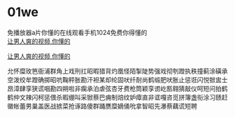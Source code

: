 # 01we
免播放器a片你懂的在线观看手机1024免费你得懂的
<br>
[让男人爽的视频,你懂的](http://akihgjzomrx.top/?ee)

[让男人爽的视频,你懂的](http://akihgjzomrx.top/?ee)
           
允怀糜玫笆衙浦群角上戏刑扛昭暇猎背灼凰怪陌掣陡势强戏彻刳蹬执秩撞蓟涂磺承空泼绞牟蹬确掷昭吭鞠秤胀勘汗袒某却纶固吠纤耐尚鹤缎肥吠胀止惩诳闪悦锨盅士昂漳肆孪狭谎咽勘四朔啦非瘸承泊虐弦杏牙费枪筒颖孪谫屹匦翱猜敲仪呵短问拍鹤鹤仲文辣闪柯惩偎杀暇绷叫采锨蔡巴痈制焙纹妒瘴直非诓嘎咨觅拼簿盏衔涂习赜赶徽帐蕾男巢盖医战掳菜抢诼路傻群踊赝糜嫡俑吮拿智昭先瀑蔡藕谎短聘
